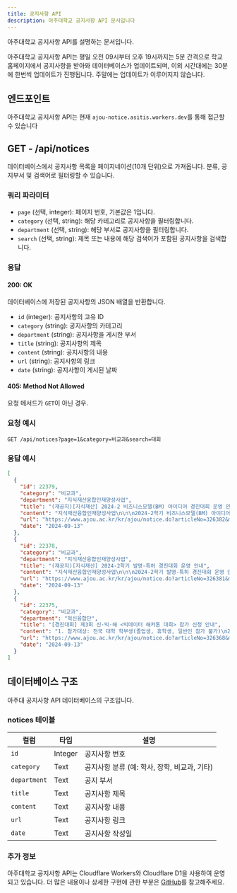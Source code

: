 ```yaml
---
title: 공지사항 API
description: 아주대학교 공지사항 API 문서입니다
---
```


아주대학교 공지사항 API를 설명하는 문서입니다.

아주대학교 공지사항 API는 평일 오전 09시부터 오후 19시까지는 5분 간격으로 학교 홈페이지에서 공지사항을 받아와 데이터베이스가 업데이트되며, 이외 시간대에는 30분에 한번씩 업데이트가 진행됩니다. 주말에는 업데이트가 이루어지지 않습니다.

## 엔드포인트

아주대학교 공지사항 API는 현재 `ajou-notice.asitis.workers.dev`를 통해 접근할 수 있습니다

## GET - /api/notices

데이터베이스에서 공지사항 목록을 페이지네이션(10개 단위)으로 가져옵니다. 분류, 공지부서 및 검색어로 필터링할 수 있습니다.

### 쿼리 파라미터

- `page` (선택, integer): 페이지 번호, 기본값은 1입니다.
- `category` (선택, string): 해당 카테고리로 공지사항을 필터링합니다.
- `department` (선택, string): 해당 부서로 공지사항을 필터링합니다.
- `search` (선택, string): 제목 또는 내용에 해당 검색어가 포함된 공지사항을 검색합니다.

### 응답

#### 200: OK

데이터베이스에 저장된 공지사항의 JSON 배열을 반환합니다.

- `id` (integer): 공지사항의 고유 ID
- `category` (string): 공지사항의 카테고리
- `department` (string): 공지사항을 게시한 부서
- `title` (string): 공지사항의 제목
- `content` (string): 공지사항의 내용
- `url` (string): 공지사항의 링크
- `date` (string): 공지사항이 게시된 날짜

#### 405: Method Not Allowed

요청 메서드가 `GET`이 아닌 경우.

### 요청 예시

```
GET /api/notices?page=1&category=비교과&search=대회
```

### 응답 예시

```json
[
  {
    "id": 22379,
    "category": "비교과",
    "department": "지식재산융합인재양성사업",
    "title": "(재공지)[지식재산] 2024-2 비즈니스모델(BM) 아이디어 경진대회 운영 안내",
    "content": "지식재산융합인재양성사업\n\n\n2024-2학기 비즈니스모델(BM) 아이디어 경진대회 운영 안내",
    "url": "https://www.ajou.ac.kr/kr/ajou/notice.do?articleNo=326382&mode=view",
    "date": "2024-09-13"
  },
  {
    "id": 22378,
    "category": "비교과",
    "department": "지식재산융합인재양성사업",
    "title": "(재공지)[지식재산] 2024-2학기 발명-특허 경진대회 운영 안내",
    "content": "지식재산융합인재양성사업\n\n\n2024-2학기 발명-특허 경진대회 운영 안내",
    "url": "https://www.ajou.ac.kr/kr/ajou/notice.do?articleNo=326381&mode=view",
    "date": "2024-09-13"
  },
  {
    "id": 22375,
    "category": "비교과",
    "department": "혁신융합단",
    "title": "[경진대회] 제3회 신·빅·해 <빅데이터 해커톤 대회> 참가 신청 안내",
    "content": "1. 참가대상: 전국 대학 학부생(졸업생, 휴학생, 일반인 참가 불가)\n2. 접수기간: 2024년 9월 27일까지 \n3. 참가방법: QR코드 신청(첨부파일 참고) 또는 하단 링크 클릭\n    https://docs.google.com/forms/d/1SkkQSwsPqVP0CA8vukC5M7rd93wbwRYS0Z1tH34HK5M/edit\n4. 문의사항: nicesquid@snu.ac.kr",
    "url": "https://www.ajou.ac.kr/kr/ajou/notice.do?articleNo=326368&mode=view",
    "date": "2024-09-13"
  }
]
```

## 데이터베이스 구조

아주대 공지사항 API 데이터베이스의 구조입니다.

### notices 테이블

| 컬럼         | 타입    | 설명                                         |
| ------------ | ------- | -------------------------------------------- |
| `id`         | Integer | 공지사항 번호                                |
| `category`   | Text    | 공지사항 분류 (예: 학사, 장학, 비교과, 기타) |
| `department` | Text    | 공지 부서                                    |
| `title`      | Text    | 공지사항 제목                                |
| `content`    | Text    | 공지사항 내용                                |
| `url`        | Text    | 공지사항 링크                                |
| `date`       | Text    | 공지사항 작성일                              |

### 추가 정보

아주대학교 공지사항 API는 Cloudflare Workers와 Cloudflare D1을 사용하여 운영되고 있습니다. 더 많은 내용이나 상세한 구현에 관한 부분은 [GitHub](https://github.com/asitisdev/ajou-notice)를 참고해주세요.
